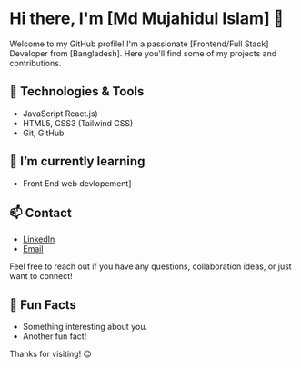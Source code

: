# Hi there, I'm [Md Mujahidul Islam] 👋

Welcome to my GitHub profile! I'm a passionate [Frontend/Full Stack] Developer from [Bangladesh]. Here you'll find some of my projects and contributions.

## 🔧 Technologies & Tools

- JavaScript React.js)
- HTML5, CSS3 (Tailwind CSS)
- Git, GitHub

## 🌱 I’m currently learning

- Front End web devlopement]

## 📫 Contact

- [LinkedIn](https://www.linkedin.com/in/mujahid-islam/)
- [Email](mujahidislam400301@gmail.com)

Feel free to reach out if you have any questions, collaboration ideas, or just want to connect!

## 🌟 Fun Facts

- Something interesting about you.
- Another fun fact!

Thanks for visiting! 😊
